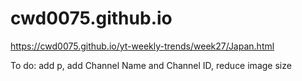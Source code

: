 # cwd0075.github.io

https://cwd0075.github.io/yt-weekly-trends/week27/Japan.html

To do:
add p, 
add Channel Name and Channel ID,
reduce image size
